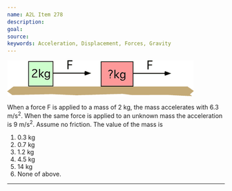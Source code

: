 ```yaml
---
name: A2L Item 278
description: 
goal: 
source: 
keywords: Acceleration, Displacement, Forces, Gravity
---
```


![Item278_fig1.gif](../images/Item278_fig1.gif)

When a force F is applied to a mass of 2 kg, the mass accelerates with
6.3 m/s<sup>2</sup>.  When the same force is applied to an unknown mass
the acceleration is 9 m/s<sup>2</sup>. Assume no friction. The value of
the mass is

1. 0.3 kg
2. 0.7 kg
3. 1.2 kg
4. 4.5 kg
5. 14 kg
6. None of above.

<hr/>


